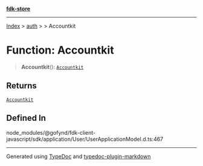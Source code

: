 [**fdk-store**](../../../README.md)
***

[Index](../../../API.md) > [auth](../../README.md) > [<internal>](../README.md) > Accountkit

# Function: Accountkit

> **Accountkit**(): [`Accountkit`](../type-aliases/type-alias.Accountkit.md)

## Returns

[`Accountkit`](../type-aliases/type-alias.Accountkit.md)

## Defined In

node\_modules/@gofynd/fdk-client-javascript/sdk/application/User/UserApplicationModel.d.ts:467

***
Generated using [TypeDoc](https://typedoc.org/) and [typedoc-plugin-markdown](https://www.npmjs.com/package/typedoc-plugin-markdown)
